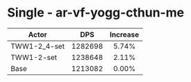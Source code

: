# Single - ar-vf-yogg-cthun-me
| Actor | DPS | Increase |
|---|:---:|:---:|
|TWW1-2_4-set|1282698|5.74%|
|TWW1-2-set|1238648|2.11%|
|Base|1213082|0.00%|
